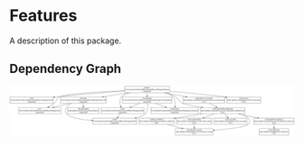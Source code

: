 # Features

A description of this package.

## Dependency Graph

![Dependencies](images/dependencies.svg?raw=true "Dependencies")
